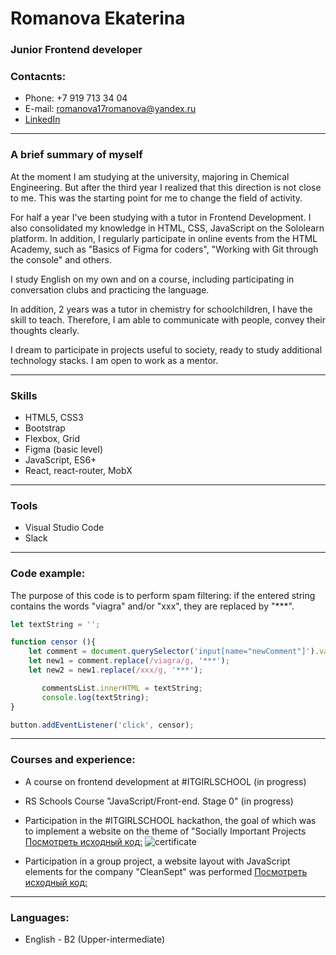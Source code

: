 # Romanova Ekaterina
### Junior Frontend developer
### Contacnts:

* Phone: +7 919 713 34 04
* E-mail: romanova17romanova@yandex.ru
* [LinkedIn](https://www.linkedin.com/in/ekaterina-romanova-57178b232)

***

### A brief summary of myself

At the moment I am studying at the university, majoring in Chemical Engineering. 
But after the third year I realized that this direction is not close to me. 
This was the starting point for me to change the field of activity.

For half a year I've been studying with a tutor in Frontend Development. I also consolidated my knowledge in HTML, CSS, JavaScript on the Sololearn platform. In addition, I regularly participate in online events from the HTML Academy, such as "Basics of Figma for coders", "Working with Git through the console" and others.

I study English on my own and on a course, including participating in conversation clubs and practicing the language.

In addition, 2 years was a tutor in chemistry for schoolchildren, I have the skill to teach. Therefore, I am able to communicate with people, convey their thoughts clearly.

I dream to participate in projects useful to society, ready to study additional technology stacks. I am open to work as a mentor.


***


### Skills
* HTML5, CSS3
* Bootstrap
* Flexbox, Grid
* Figma (basic level)
* JavaScript, ES6+
* React, react-router, MobX


***


### Tools
* Visual Studio Code
* Slack


***


### Code example:

The purpose of this code is to perform spam filtering: if the entered string contains the words "viagra" and/or "xxx", they are replaced by "***".

```javascript
let textString = '';

function censor (){
    let comment = document.querySelector('input[name="newComment"]').value;
    let new1 = comment.replace(/viagra/g, '***');
    let new2 = new1.replace(/xxx/g, '***');

       commentsList.innerHTML = textString; 
       console.log(textString);
}

button.addEventListener('click', censor);
```

***

### Courses and experience:
* A course on frontend development at #ITGIRLSCHOOL (in progress)
* RS Schools Course "JavaScript/Front-end. Stage 0" (in progress)

* Participation in the #ITGIRLSCHOOL hackathon, the goal of which was to implement a website on the theme of "Socially Important Projects
[Посмотреть исходный код:](https://github.com/AnnaChernopyatova/hacathon_team4.git)
![certificate](./images/certificate.jpg "Hackathon winner certificate")

* Participation in a group project, a website layout with JavaScript elements for the company "CleanSept" was performed
[Посмотреть исходный код:](https://github.com/Rinelle/clean_sept.git)


***


### Languages:
* English - B2 (Upper-intermediate)